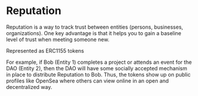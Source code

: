 # Reputation

Reputation is a way to track trust between entities (persons, businesses, organizations). One key advantage is that it helps you to gain a baseline level of trust
when meeting someone new.

Represented as ERC1155 tokens

For example, if Bob (Entity 1) completes a project or attends an event for the DAO (Entity 2), then the DAO will have some socially accepted mechanism in place
to distribute Reputation to Bob. Thus, the tokens show up on public profiles like OpenSea where others can view online in an open and decentralized way.